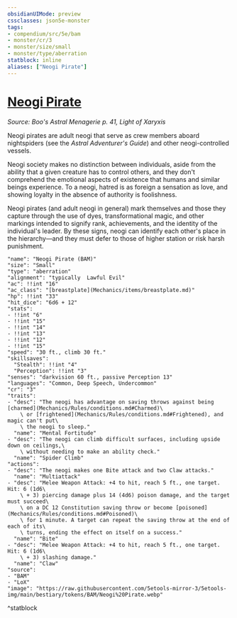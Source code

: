 ```yaml
---
obsidianUIMode: preview
cssclasses: json5e-monster
tags:
- compendium/src/5e/bam
- monster/cr/3
- monster/size/small
- monster/type/aberration
statblock: inline
aliases: ["Neogi Pirate"]
---
```

# [Neogi Pirate](Mechanics\bestiary\aberration/neogi-pirate-bam.md)
*Source: Boo's Astral Menagerie p. 41, Light of Xaryxis*  

Neogi pirates are adult neogi that serve as crew members aboard nightspiders (see the *Astral Adventurer's Guide*) and other neogi-controlled vessels.

Neogi society makes no distinction between individuals, aside from the ability that a given creature has to control others, and they don't comprehend the emotional aspects of existence that humans and similar beings experience. To a neogi, hatred is as foreign a sensation as love, and showing loyalty in the absence of authority is foolishness.

Neogi pirates (and adult neogi in general) mark themselves and those they capture through the use of dyes, transformational magic, and other markings intended to signify rank, achievements, and the identity of the individual's leader. By these signs, neogi can identify each other's place in the hierarchy—and they must defer to those of higher station or risk harsh punishment.

```statblock
"name": "Neogi Pirate (BAM)"
"size": "Small"
"type": "aberration"
"alignment": "typically  Lawful Evil"
"ac": !!int "16"
"ac_class": "[breastplate](Mechanics/items/breastplate.md)"
"hp": !!int "33"
"hit_dice": "6d6 + 12"
"stats":
- !!int "6"
- !!int "15"
- !!int "14"
- !!int "13"
- !!int "12"
- !!int "15"
"speed": "30 ft., climb 30 ft."
"skillsaves":
  "Stealth": !!int "4"
  "Perception": !!int "3"
"senses": "darkvision 60 ft., passive Perception 13"
"languages": "Common, Deep Speech, Undercommon"
"cr": "3"
"traits":
- "desc": "The neogi has advantage on saving throws against being [charmed](Mechanics/Rules/conditions.md#Charmed)\
    \ or [frightened](Mechanics/Rules/conditions.md#Frightened), and magic can't put\
    \ the neogi to sleep."
  "name": "Mental Fortitude"
- "desc": "The neogi can climb difficult surfaces, including upside down on ceilings,\
    \ without needing to make an ability check."
  "name": "Spider Climb"
"actions":
- "desc": "The neogi makes one Bite attack and two Claw attacks."
  "name": "Multiattack"
- "desc": "Melee Weapon Attack: +4 to hit, reach 5 ft., one target. Hit: 6 (1d6\
    \ + 3) piercing damage plus 14 (4d6) poison damage, and the target must succeed\
    \ on a DC 12 Constitution saving throw or become [poisoned](Mechanics/Rules/conditions.md#Poisoned)\
    \ for 1 minute. A target can repeat the saving throw at the end of each of its\
    \ turns, ending the effect on itself on a success."
  "name": "Bite"
- "desc": "Melee Weapon Attack: +4 to hit, reach 5 ft., one target. Hit: 6 (1d6\
    \ + 3) slashing damage."
  "name": "Claw"
"source":
- "BAM"
- "LoX"
"image": "https://raw.githubusercontent.com/5etools-mirror-3/5etools-img/main/bestiary/tokens/BAM/Neogi%20Pirate.webp"
```
^statblock